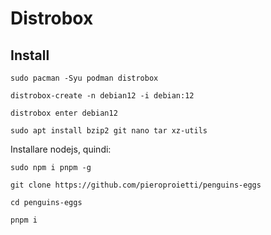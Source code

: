 # Distrobox


## Install

`sudo pacman -Syu podman distrobox`

`distrobox-create -n debian12 -i debian:12`

`distrobox enter debian12`

`sudo apt install bzip2 git nano tar xz-utils`

Installare nodejs, quindi:

`sudo npm i pnpm -g`

`git clone https://github.com/pieroproietti/penguins-eggs`

`cd penguins-eggs`

`pnpm i`
